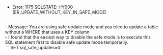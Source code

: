 - Error: 1175 SQLSTATE: HY000 (ER_UPDATE_WITHOUT_KEY_IN_SAFE_MODE)
<br>
- Message: You are using safe update mode and you tried to update a table without a WHERE that uses a KEY column
<br>
- I found that the easiest way to disable the safe mode is to execute this SQL statement first to disable safe update mode temporarily.
<br>
```
SET sql_safe_updates=0
```
